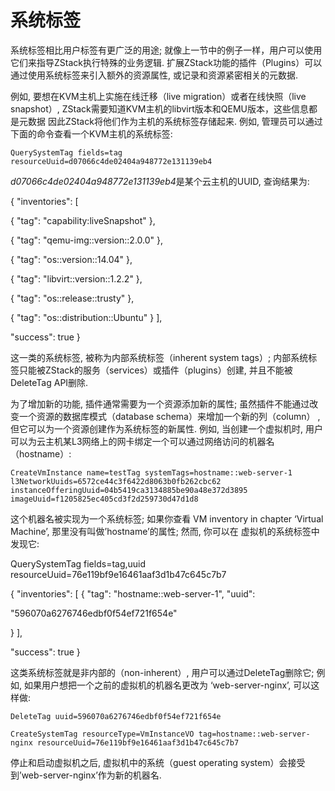 # 系统标签

系统标签相比用户标签有更广泛的用途; 就像上一节中的例子一样，用户可以使用它们来指导ZStack执行特殊的业务逻辑. 扩展ZStack功能的插件（Plugins）可以通过使用系统标签来引入额外的资源属性, 或记录和资源紧密相关的元数据.

例如, 要想在KVM主机上实施在线迁移（live migration）或者在线快照（live snapshot）, ZStack需要知道KVM主机的libvirt版本和QEMU版本，这些信息都是元数据 因此ZStack将他们作为主机的系统标签存储起来. 例如, 管理员可以通过下面的命令查看一个KVM主机的系统标签:

`QuerySystemTag fields=tag resourceUuid=d07066c4de02404a948772e131139eb4`

*d07066c4de02404a948772e131139eb4*是某个云主机的UUID, 查询结果为:

{ "inventories": [ 

{ "tag": "capability:liveSnapshot" },

 { "tag": "qemu-img::version::2.0.0" },

 { "tag": "os::version::14.04" },

 { "tag": "libvirt::version::1.2.2" },

 { "tag": "os::release::trusty" },

 { "tag": "os::distribution::Ubuntu" } ], 

"success": true }

这一类的系统标签, 被称为内部系统标签（inherent system tags）; 内部系统标签只能被ZStack的服务（services）或插件（plugins）创建, 并且不能被DeleteTag API删除.

为了增加新的功能, 插件通常需要为一个资源添加新的属性; 虽然插件不能通过改变一个资源的数据库模式（database schema）来增加一个新的列（column） , 但它可以为一个资源创建作为系统标签的新属性. 例如, 当创建一个虚拟机时, 用户可以为云主机某L3网络上的网卡绑定一个可以通过网络访问的机器名（hostname）:

`CreateVmInstance name=testTag systemTags=hostname::web-server-1 l3NetworkUuids=6572ce44c3f6422d8063b0fb262cbc62 instanceOfferingUuid=04b5419ca3134885be90a48e372d3895 imageUuid=f1205825ec405cd3f2d259730d47d1d8`

这个机器名被实现为一个系统标签; 如果你查看 VM inventory in chapter ‘Virtual Machine’, 那里没有叫做’hostname’的属性; 然而, 你可以在 虚拟机的系统标签中发现它:

QuerySystemTag fields=tag,uuid resourceUuid=76e119bf9e16461aaf3d1b47c645c7b7

{ "inventories": [ 
{ "tag": "hostname::web-server-1", "uuid": 

"596070a6276746edbf0f54ef721f654e"

 } 
], 

"success": true }

这类系统标签就是非内部的（non-inherent）, 用户可以通过DeleteTag删除它; 例如, 如果用户想把一个之前的虚拟机的机器名更改为 ‘web-server-nginx’, 可以这样做:

`DeleteTag uuid=596070a6276746edbf0f54ef721f654e`

`CreateSystemTag resourceType=VmInstanceVO tag=hostname::web-server-nginx resourceUuid=76e119bf9e16461aaf3d1b47c645c7b7`

停止和启动虚拟机之后, 虚拟机中的系统（guest operating system）会接受到’web-server-nginx’作为新的机器名.
